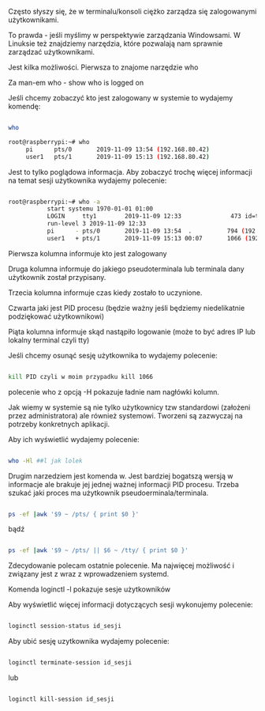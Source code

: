 <!--
.. title: Kontrola sesji użytkowników w Linuksie
.. slug: kontrola-sesji-uzytkownikow-w-linuksie
.. date: 2019-11-09
.. tags: linux, bash
.. category: tech
.. link: 
.. description: 
.. type: text
-->

Często słyszy się, że w terminalu/konsoli ciężko zarządza się zalogowanymi użytkownikami.

To prawda - jeśli myślimy w perspektywie zarządzania Windowsami. W Linuksie też znajdziemy narzędzia, które pozwalają nam sprawnie zarządzać użytkownikami.

Jest kilka możliwości. Pierwsza to znajome narzędzie who

Za man-em who - show who is logged on

Jeśli chcemy zobaczyć kto jest zalogowany w systemie to wydajemy komendę:

```bash

who

root@raspberrypi:~# who
     pi      pts/0       2019-11-09 13:54 (192.168.80.42)
     user1   pts/1       2019-11-09 15:13 (192.168.80.42)

```

Jest to tylko poglądowa informacja. Aby zobaczyć trochę więcej informacji na temat sesji użytkownika wydajemy polecenie:

```bash

root@raspberrypi:~# who -a
           start systemu 1970-01-01 01:00
           LOGIN     tty1        2019-11-09 12:33              473 id=tty1
           run-level 3 2019-11-09 12:33
           pi      - pts/0       2019-11-09 13:54  .          794 (192.168.80.42)
           user1   + pts/1       2019-11-09 15:13 00:07       1066 (192.168.80.42)

```

Pierwsza kolumna informuje kto jest zalogowany

Druga kolumna informuje do jakiego pseudoterminala lub terminala dany użytkownik został przypisany.

Trzecia kolumna informuje czas kiedy zostało to uczynione.

Czwarta jaki jest PID procesu (będzie ważny jeśli będziemy niedelikatnie podziękować użytkownikowi)

Piąta kolumna informuje skąd nastąpiło logowanie (może to być adres IP lub lokalny terminal czyli tty)

Jeśli chcemy osunąć sesję użytkownika to wydajemy polecenie:

```bash

kill PID czyli w moim przypadku kill 1066

```

polecenie who z opcją -H pokazuje ładnie nam nagłówki kolumn.

Jak wiemy w systemie są nie tylko użytkownicy tzw standardowi (założeni przez administratora) ale również systemowi. Tworzeni są zazwyczaj na potrzeby konkretnych aplikacji.

Aby ich wyświetlić wydajemy polecenie:

```bash

who -Hl ##l jak lolek

```

Drugim narzedziem jest komenda w. Jest bardziej bogatszą wersją w informacje ale brakuje jej jednej ważnej informacji PID procesu. Trzeba szukać jaki proces ma użytkownik pseudoerminala/terminala.

```bash

ps -ef |awk '$9 ~ /pts/ { print $0 }'

```

bądź

```bash

ps -ef |awk '$9 ~ /pts/ || $6 ~ /tty/ { print $0 }'

```

Zdecydowanie polecam ostatnie polecenie. Ma najwięcej możliwość i związany jest z wraz z wprowadzeniem systemd.

Komenda loginctl -l pokazuje sesje użytkowników

Aby wyświetlić więcej informacji dotyczących sesji wykonujemy polecenie:

```bash

loginctl session-status id_sesji

```

Aby ubić sesję uzytkownika wydajemy polecenie:

```bash

loginctl terminate-session id_sesji

```

lub

```bash

loginctl kill-session id_sesji

```
